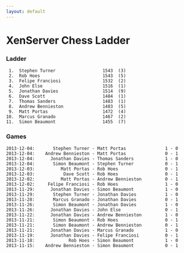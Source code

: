 ```yaml
---
layout: default
---
```

# XenServer Chess Ladder
### Ladder
     1.  Stephen Turner                  1543  (3)
     2.  Rob Hoes                        1543  (5)
     3.  Felipe Franciosi                1532  (2)
     4.  John Else                       1516  (1)
     5.  Jonathan Davies                 1514  (9)
     6.  Dave Scott                      1484  (1)
     7.  Thomas Sanders                  1483  (1)
     8.  Andrew Bennieston               1483  (5)
     9.  Matt Portas                     1472  (4)
    10.  Marcus Granado                  1467  (2)
    11.  Simon Beaumont                  1455  (7)
### Games
    2013-12-04:       Stephen Turner - Matt Portas               1 - 0
    2013-12-04:    Andrew Bennieston - Matt Portas               0 - 1
    2013-12-04:      Jonathan Davies - Thomas Sanders            1 - 0
    2013-12-04:       Simon Beaumont - Stephen Turner            0 - 1
    2013-12-03:          Matt Portas - Rob Hoes                  0 - 1
    2013-12-03:           Dave Scott - Rob Hoes                  0 - 1
    2013-12-02:          Matt Portas - Andrew Bennieston         0 - 1
    2013-12-02:     Felipe Franciosi - Rob Hoes                  1 - 0
    2013-11-29:      Jonathan Davies - Simon Beaumont            1 - 0
    2013-11-29:       Stephen Turner - Jonathan Davies           1 - 0
    2013-11-28:       Marcus Granado - Jonathan Davies           0 - 1
    2013-11-26:       Simon Beaumont - Jonathan Davies           1 - 0
    2013-11-26:      Jonathan Davies - John Else                 0 - 1
    2013-11-22:      Jonathan Davies - Andrew Bennieston         1 - 0
    2013-11-21:       Simon Beaumont - Rob Hoes                  0 - 1
    2013-11-21:       Simon Beaumont - Andrew Bennieston         0 - 1
    2013-11-21:      Jonathan Davies - Marcus Granado            1 - 0
    2013-11-19:      Jonathan Davies - Felipe Franciosi          0 - 1
    2013-11-18:             Rob Hoes - Simon Beaumont            1 - 0
    2013-11-15:    Andrew Bennieston - Simon Beaumont            0 - 1
